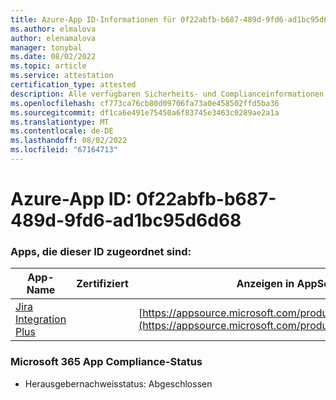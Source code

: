 ```yaml
---
title: Azure-App ID-Informationen für 0f22abfb-b687-489d-9fd6-ad1bc95d6d68
ms.author: elmalova
author: elenamalova
manager: tonybal
ms.date: 08/02/2022
ms.topic: article
ms.service: attestation
certification_type: attested
description: Alle verfügbaren Sicherheits- und Complianceinformationen für 0f22abfb-b687-489d-9fd6-ad1bc95d6d68.
ms.openlocfilehash: cf773ca76cb80d09706fa73a0e458502ffd5ba36
ms.sourcegitcommit: df1ca6e491e75450a6f83745e3463c0289ae2a1a
ms.translationtype: MT
ms.contentlocale: de-DE
ms.lasthandoff: 08/02/2022
ms.locfileid: "67164713"
---
```

# <a name="azure-app-id-0f22abfb-b687-489d-9fd6-ad1bc95d6d68"></a>Azure-App ID: 0f22abfb-b687-489d-9fd6-ad1bc95d6d68


### <a name="apps-associated-with-this-id"></a>Apps, die dieser ID zugeordnet sind:
| **App-Name** | **Zertifiziert** | **Anzeigen in AppSource** |
|--------------|---------------|-----------------------|
| [Jira Integration Plus](../forward/WA200003847.md) |  | [https://appsource.microsoft.com/product/office/WA200003847](https://appsource.microsoft.com/product/office/WA200003847) |

### <a name="microsoft-365-app-compliance-status"></a>Microsoft 365 App Compliance-Status
- Herausgebernachweisstatus: Abgeschlossen
